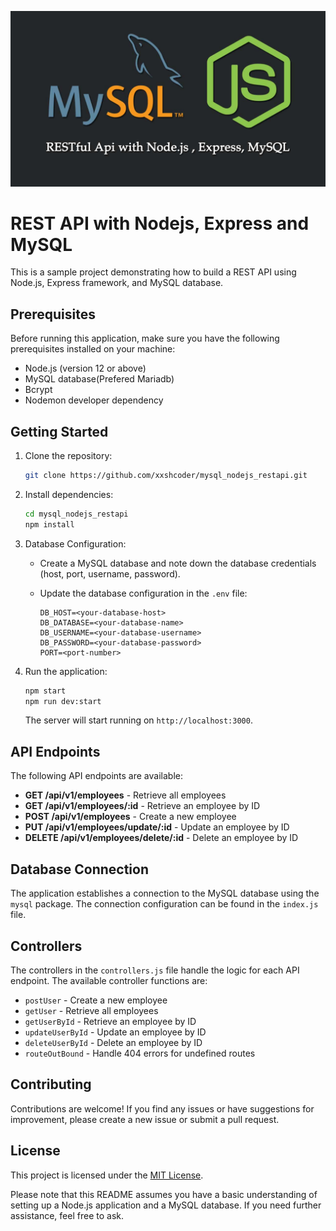 ![Nodejs and Mysql based Rest Api](.//public/images/mysql_rest_api.jpg)

# REST API with Nodejs, Express and MySQL

This is a sample project demonstrating how to build a REST API using Node.js, Express framework, and MySQL database.

## Prerequisites

Before running this application, make sure you have the following prerequisites installed on your machine:

- Node.js (version 12 or above)
- MySQL database(Prefered Mariadb)
- Bcrypt
- Nodemon developer dependency

## Getting Started

1. Clone the repository:

   ```bash
   git clone https://github.com/xxshcoder/mysql_nodejs_restapi.git
   ```

2. Install dependencies:

   ```bash
   cd mysql_nodejs_restapi
   npm install
   ```

3. Database Configuration:

   - Create a MySQL database and note down the database credentials (host, port, username, password).

   - Update the database configuration in the `.env` file:

     ```
     DB_HOST=<your-database-host>
     DB_DATABASE=<your-database-name>
     DB_USERNAME=<your-database-username>
     DB_PASSWORD=<your-database-password>
     PORT=<port-number>
     ```

4. Run the application:

   ```bash
   npm start
   npm run dev:start
   ```

   The server will start running on `http://localhost:3000`.

## API Endpoints

The following API endpoints are available:

- **GET /api/v1/employees** - Retrieve all employees
- **GET /api/v1/employees/:id** - Retrieve an employee by ID
- **POST /api/v1/employees** - Create a new employee
- **PUT /api/v1/employees/update/:id** - Update an employee by ID
- **DELETE /api/v1/employees/delete/:id** - Delete an employee by ID

## Database Connection

The application establishes a connection to the MySQL database using the `mysql` package. The connection configuration can be found in the `index.js` file.

## Controllers

The controllers in the `controllers.js` file handle the logic for each API endpoint. The available controller functions are:

- `postUser` - Create a new employee
- `getUser` - Retrieve all employees
- `getUserById` - Retrieve an employee by ID
- `updateUserById` - Update an employee by ID
- `deleteUserById` - Delete an employee by ID
- `routeOutBound` - Handle 404 errors for undefined routes

## Contributing

Contributions are welcome! If you find any issues or have suggestions for improvement, please create a new issue or submit a pull request.

## License

This project is licensed under the [MIT License](https://opensource.org/licenses/MIT).

Please note that this README assumes you have a basic understanding of setting up a Node.js application and a MySQL database. If you need further assistance, feel free to ask.

